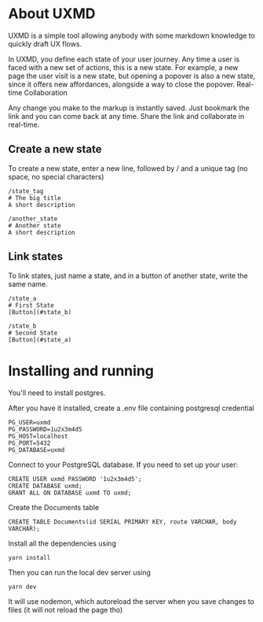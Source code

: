 # About UXMD

UXMD is a simple tool allowing anybody with some markdown knowledge to quickly draft UX flows.

In UXMD, you define each state of your user journey. Any time a user is faced with a new set of actions, this is a new state. For example, a new page the user visit is a new state, but opening a popover is also a new state, since it offers new affordances, alongside a way to close the popover.
Real-time Collaboration

Any change you make to the markup is instantly saved. Just bookmark the link and you can come back at any time. Share the link and collaborate in real-time.

## Create a new state

To create a new state, enter a new line, followed by / and a unique tag (no space, no special characters)

```
/state_tag
# The big title
A short description

/another_state
# Another state
A short description
```

## Link states

To link states, just name a state, and in a button of another state, write the same name.

```
/state_a
# First State
[Button](#state_b)

/state_b
# Second State
[Button](#state_a)
```

# Installing and running
You'll need to install postgres.

After you have it installed, create a .env file containing postgresql credential
```
PG_USER=uxmd
PG_PASSWORD=1u2x3m4d5
PG_HOST=localhost
PG_PORT=5432
PG_DATABASE=uxmd
```

Connect to your PostgreSQL database. If you need to set up your user:
```psql
CREATE USER uxmd PASSWORD '1u2x3m4d5';
CREATE DATABASE uxmd;
GRANT ALL ON DATABASE uxmd TO uxmd;
```

Create the Documents table
```
CREATE TABLE Documents(id SERIAL PRIMARY KEY, route VARCHAR, body VARCHAR);
```

Install all the dependencies using
```
yarn install
```

Then you can run the local dev server using
```
yarn dev
```

It will use nodemon, which autoreload the server when you save changes to files (it will not reload the page tho)
